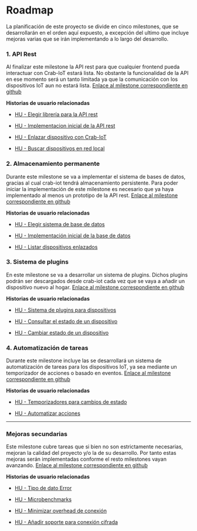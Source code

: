 # Roadmap

La planificación de este proyecto se divide en cinco milestones, que se desarrollarán en el orden aquí expuesto, a excepción del ultimo que incluye mejoras varias que se irán implementando a lo largo del desarrollo.



### 1. API Rest

Al finalizar este milestone la API rest para que cualquier frontend pueda interactuar con Crab-IoT estará lista. No obstante la funcionalidad de la API en ese momento será un tanto limitada ya que la comunicación con los dispositivos IoT aun no estará lista. [Enlace al milestone correspondiente en github](https://github.com/arturocs/crab-iot/milestone/4)

**Historias de usuario relacionadas**

* [HU - Elegir librería para la API rest](https://github.com/arturocs/crab-iot/issues/15)

* [HU - Implementacion inicial de la API rest](https://github.com/arturocs/crab-iot/issues/23)

* [HU - Enlazar dispositivo con Crab-IoT](https://github.com/arturocs/crab-iot/issues/24)

* [HU - Buscar dispositivos en red local](https://github.com/arturocs/crab-iot/issues/10)



### 2. Almacenamiento permanente

Durante este milestone se va a implementar el sistema de bases de datos, gracias al cual crab-iot tendrá almacenamiento persistente. Para poder iniciar la implementación de este milestone es necesario que ya haya implementado al menos un prototipo de la API rest. [Enlace al milestone correspondiente en github](https://github.com/arturocs/crab-iot/milestone/7)

**Historias de usuario relacionadas**

* [HU - Elegir sistema de base de datos](https://github.com/arturocs/crab-iot/issues/12)

* [HU - Implementación inicial de la base de datos](https://github.com/arturocs/crab-iot/issues/22)

* [HU - Listar dispositivos enlazados](https://github.com/arturocs/crab-iot/issues/14)




### 3. Sistema de plugins

En este milestone se va a desarrollar un sistema de plugins. Dichos plugins podrán ser descargados desde crab-iot cada vez que se vaya a añadir un dispositivo nuevo al hogar. [Enlace al milestone correspondiente en github](https://github.com/arturocs/crab-iot/milestone/5)

**Historias de usuario relacionadas**

* [HU - Sistema de plugins para dispositivos](https://github.com/arturocs/crab-iot/issues/6)           

* [HU - Consultar el estado de un dispositivo](https://github.com/arturocs/crab-iot/issues/1)             

* [HU - Cambiar estado de un dispositivo](https://github.com/arturocs/crab-iot/issues/2)

 

### 4. Automatización de tareas

Durante este milestone incluye las  se desarrollará un sistema de automatización de tareas para los dispositivos IoT, ya sea mediante un temporizador de acciones o basado en eventos. [Enlace al milestone correspondiente en github](https://github.com/arturocs/crab-iot/milestone/6)

**Historias de usuario relacionadas**

* [HU - Temporizadores para cambios de estado](https://github.com/arturocs/crab-iot/issues/4)

* [HU - Automatizar acciones](https://github.com/arturocs/crab-iot/issues/5)



---



### Mejoras secundarias

Este milestone cubre tareas que si bien no son estrictamente necesarias, mejoran la calidad del proyecto y/o la de su desarrollo. Por tanto estas mejoras serán implementadas conforme el resto milestones vayan avanzando. [Enlace al milestone correspondiente en github](https://github.com/arturocs/crab-iot/milestone/2)

**Historias de usuario relacionadas**

* [HU - Tipo de dato Error](https://github.com/arturocs/crab-iot/issues/9)

* [HU - Microbenchmarks](https://github.com/arturocs/crab-iot/issues/7)                        

* [HU - Minimizar overhead de conexión](https://github.com/arturocs/crab-iot/issues/8)

* [HU - Añadir soporte para conexión cifrada](https://github.com/arturocs/crab-iot/issues/3)

  